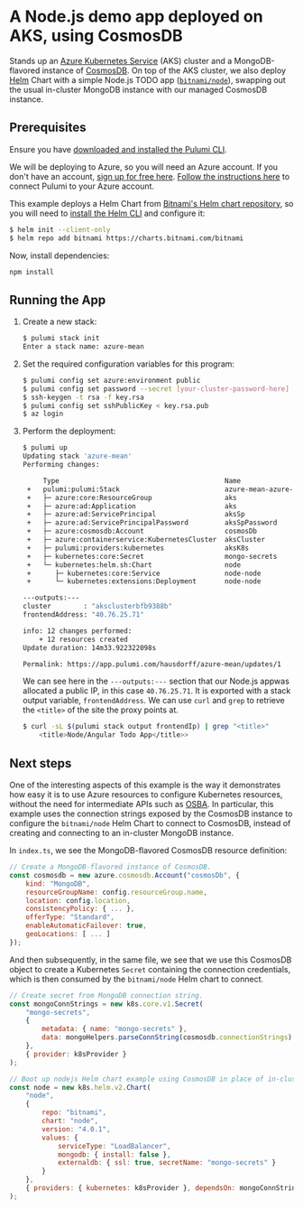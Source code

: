# A Node.js demo app deployed on AKS, using CosmosDB

Stands up an [Azure Kubernetes Service][aks] (AKS) cluster and a MongoDB-flavored instance of
[CosmosDB][cosmos]. On top of the AKS cluster, we also deploy [Helm][helm] Chart with a simple
Node.js TODO app ([`bitnami/node`][sample-mean]), swapping out the usual in-cluster MongoDB instance
with our managed CosmosDB instance.

## Prerequisites

Ensure you have [downloaded and installed the Pulumi CLI](https://pulumi.io/install).

We will be deploying to Azure, so you will need an Azure account. If you don't have an account,
[sign up for free here](https://azure.microsoft.com/en-us/free/). [Follow the instructions
here](https://pulumi.io/install/azure.html) to connect Pulumi to your Azure account.

This example deploys a Helm Chart from [Bitnami's Helm chart
repository](https://github.com/bitnami/charts), so you will need to [install the Helm
CLI](https://docs.helm.sh/using_helm/#installing-helm) and configure it:

```bash
$ helm init --client-only
$ helm repo add bitnami https://charts.bitnami.com/bitnami
```

Now, install dependencies:

```sh
npm install
```

## Running the App

1. Create a new stack:

    ```sh
    $ pulumi stack init
    Enter a stack name: azure-mean
    ```

1. Set the required configuration variables for this program:

    ```bash
    $ pulumi config set azure:environment public
    $ pulumi config set password --secret [your-cluster-password-here]
    $ ssh-keygen -t rsa -f key.rsa
    $ pulumi config set sshPublicKey < key.rsa.pub
    $ az login
    ```

1. Perform the deployment:

    ```sh
    $ pulumi up
    Updating stack 'azure-mean'
    Performing changes:

         Type                                         Name                   Status      Info
     +   pulumi:pulumi:Stack                          azure-mean-azure-mean  created     1 warning
     +   ├─ azure:core:ResourceGroup                  aks                    created
     +   ├─ azure:ad:Application                      aks                    created
     +   ├─ azure:ad:ServicePrincipal                 aksSp                  created
     +   ├─ azure:ad:ServicePrincipalPassword         aksSpPassword          created
     +   ├─ azure:cosmosdb:Account                    cosmosDb               created
     +   ├─ azure:containerservice:KubernetesCluster  aksCluster             created
     +   ├─ pulumi:providers:kubernetes               aksK8s                 created
     +   ├─ kubernetes:core:Secret                    mongo-secrets          created
     +   └─ kubernetes:helm.sh:Chart                  node                   created
     +      ├─ kubernetes:core:Service                node-node              created
     +      └─ kubernetes:extensions:Deployment       node-node              created

    ---outputs:---
    cluster        : "aksclusterbfb9388b"
    frontendAddress: "40.76.25.71"

    info: 12 changes performed:
        + 12 resources created
    Update duration: 14m33.922322098s

    Permalink: https://app.pulumi.com/hausdorff/azure-mean/updates/1
    ```

    We can see here in the `---outputs:---` section that our Node.js appwas allocated a public IP,
    in this case `40.76.25.71`. It is exported with a stack output variable, `frontendAddress`. We
    can use `curl` and `grep` to retrieve the `<title>` of the site the proxy points at.

    ```sh
    $ curl -sL $(pulumi stack output frontendIp) | grep "<title>"
        <title>Node/Angular Todo App</title>>
    ```

## Next steps

One of the interesting aspects of this example is the way it demonstrates how easy it is to use
Azure resources to configure Kubernetes resources, without the need for intermediate APIs such as
[OSBA](https://osba.sh/). In particular, this example uses the connection strings exposed by the
CosmosDB instance to configure the `bitnami/node` Helm Chart to connect to CosmosDB, instead of
creating and connecting to an in-cluster MongoDB instance.

In `index.ts`, we see the MongoDB-flavored CosmosDB resource definition:

```javascript
// Create a MongoDB-flavored instance of CosmosDB.
const cosmosdb = new azure.cosmosdb.Account("cosmosDb", {
    kind: "MongoDB",
    resourceGroupName: config.resourceGroup.name,
    location: config.location,
    consistencyPolicy: { ... },
    offerType: "Standard",
    enableAutomaticFailover: true,
    geoLocations: [ ... ]
});
```

And then subsequently, in the same file, we see that we use this CosmosDB object to create a
Kubernetes `Secret` containing the connection credentials, which is then consumed by the
`bitnami/node` Helm chart to connect.

```javascript
// Create secret from MongoDB connection string.
const mongoConnStrings = new k8s.core.v1.Secret(
    "mongo-secrets",
    {
        metadata: { name: "mongo-secrets" },
        data: mongoHelpers.parseConnString(cosmosdb.connectionStrings)
    },
    { provider: k8sProvider }
);

// Boot up nodejs Helm chart example using CosmosDB in place of in-cluster MongoDB.
const node = new k8s.helm.v2.Chart(
    "node",
    {
        repo: "bitnami",
        chart: "node",
        version: "4.0.1",
        values: {
            serviceType: "LoadBalancer",
            mongodb: { install: false },
            externaldb: { ssl: true, secretName: "mongo-secrets" }
        }
    },
    { providers: { kubernetes: k8sProvider }, dependsOn: mongoConnStrings }
);
```

[sample-mean]: https://github.com/bitnami/sample-mean
[aks]: https://azure.microsoft.com/en-us/services/kubernetes-service/
[cosmos]: https://azure.microsoft.com/en-us/services/cosmos-db/
[helm]: https://www.helm.sh/
